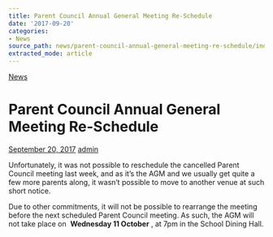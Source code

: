 ```yaml
---
title: Parent Council Annual General Meeting Re-Schedule
date: '2017-09-20'
categories:
- News
source_path: news/parent-council-annual-general-meeting-re-schedule/index.html
extracted_mode: article
---
```

[News](/news/)

# Parent Council Annual General Meeting Re-Schedule

[September 20, 2017](/news/parent-council-annual-general-meeting-re-schedule/) [admin](author/admin/)

Unfortunately, it was not possible to reschedule the cancelled Parent Council meeting last week, and as it’s the AGM and we usually get quite a few more parents along, it wasn’t possible to move to another venue at such short notice.

Due to other commitments, it will not be possible to rearrange the meeting before the next scheduled Parent Council meeting. As such, the AGM will not take place on&nbsp; **Wednesday 11 October** , at 7pm in the School Dining Hall.
